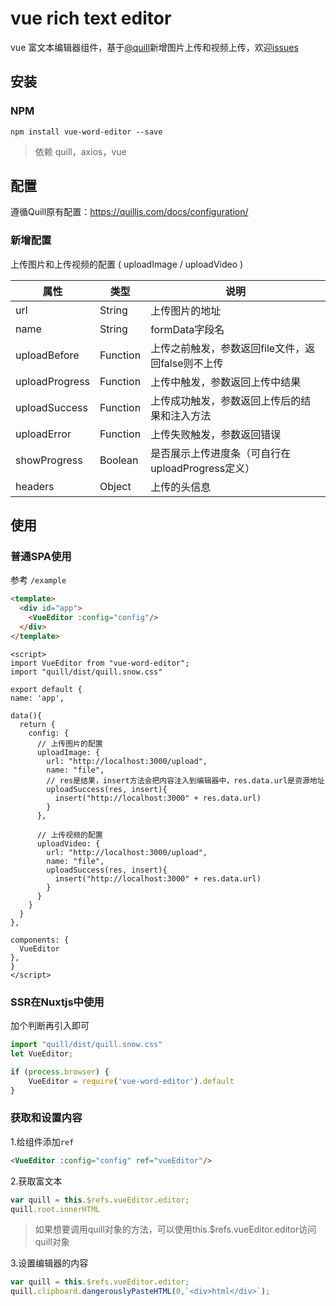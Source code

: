# vue rich text editor

vue 富文本编辑器组件，基于[@quill](https://quilljs.com)新增图片上传和视频上传，欢迎[issues](https://github.com/hsian/vue-word-editor/issues)



## 安装



### NPM

```
npm install vue-word-editor --save 
```

> 依赖 quill，axios，vue



## 配置

遵循Quill原有配置：https://quilljs.com/docs/configuration/



### 新增配置

上传图片和上传视频的配置 ( uploadImage / uploadVideo )

| 属性           | 类型     | 说明                                              |
| -------------- | -------- | ------------------------------------------------- |
| url            | String   | 上传图片的地址                                    |
| name           | String   | formData字段名                                    |
| uploadBefore   | Function | 上传之前触发，参数返回file文件，返回false则不上传 |
| uploadProgress | Function | 上传中触发，参数返回上传中结果                    |
| uploadSuccess  | Function | 上传成功触发，参数返回上传后的结果和注入方法      |
| uploadError    | Function | 上传失败触发，参数返回错误                        |
| showProgress   | Boolean  | 是否展示上传进度条（可自行在uploadProgress定义）  |
| headers        | Object   | 上传的头信息                                      |



## 使用



### 普通SPA使用

参考 `/example`

````html
<template>
  <div id="app">
    <VueEditor :config="config"/>
  </div>
</template>
````



  ```vue
<script>
import VueEditor from "vue-word-editor";
import "quill/dist/quill.snow.css"

export default {
  name: 'app',

  data(){
    return {
      config: {
        // 上传图片的配置
        uploadImage: {
          url: "http://localhost:3000/upload",
          name: "file",
          // res是结果，insert方法会把内容注入到编辑器中，res.data.url是资源地址
          uploadSuccess(res, insert){
            insert("http://localhost:3000" + res.data.url)
          }
        },
		 
        // 上传视频的配置
        uploadVideo: {
          url: "http://localhost:3000/upload",
          name: "file",
          uploadSuccess(res, insert){
            insert("http://localhost:3000" + res.data.url)
          }
        }
      }
    }
  },

  components: {
    VueEditor
  },
}
</script>
  ```



### SSR在Nuxtjs中使用

加个判断再引入即可

```js
import "quill/dist/quill.snow.css"
let VueEditor;

if (process.browser) {
    VueEditor = require('vue-word-editor').default
}
```



### 获取和设置内容

1.给组件添加`ref`

```html
<VueEditor :config="config" ref="vueEditor"/>
```



2.获取富文本

```js
var quill = this.$refs.vueEditor.editor;
quill.root.innerHTML
```

> 如果想要调用quill对象的方法，可以使用this.$refs.vueEditor.editor访问quill对象



3.设置编辑器的内容

```js
var quill = this.$refs.vueEditor.editor;
quill.clipboard.dangerouslyPasteHTML(0,`<div>html</div>`);
```



